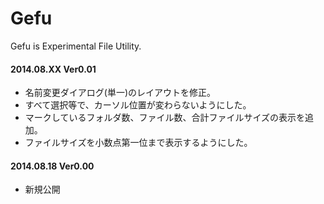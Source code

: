 Gefu
====

Gefu is Experimental File Utility.

#### 2014.08.XX Ver0.01
- 名前変更ダイアログ(単一)のレイアウトを修正。
- すべて選択等で、カーソル位置が変わらないようにした。
- マークしているフォルダ数、ファイル数、合計ファイルサイズの表示を追加。
- ファイルサイズを小数点第一位まで表示するようにした。

#### 2014.08.18 Ver0.00
- 新規公開
